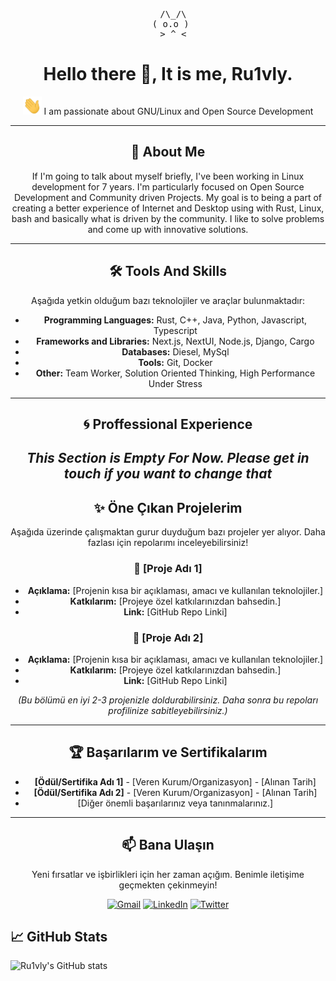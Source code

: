 <div align="center">

<pre align="center">
  /\_/\
 ( o.o )
  > ^ <
</pre>

  # Hello there 👋, It is me, Ru1vly.

  <p align="center">
    <img src="https://raw.githubusercontent.com/ABSphreak/ABSphreak/master/gifs/Hi.gif" width="30px">
    I am passionate about GNU/Linux and Open Source Development
  </p>

  ---

  ## 🚀 About Me

  If I'm going to talk about myself briefly, I've been working in Linux development for 7 years. I'm particularly focused on Open Source Development and Community driven Projects. My goal is to being a part of creating a better experience of Internet and Desktop using with Rust, Linux, bash and basically what is driven by the community. I like to solve problems and come up with innovative solutions. 

  ---

  ## 🛠️ Tools And Skills

  Aşağıda yetkin olduğum bazı teknolojiler ve araçlar bulunmaktadır:

  * **Programming Languages:** Rust, C++, Java, Python, Javascript, Typescript
  * **Frameworks and Libraries:** Next.js, NextUI, Node.js, Django, Cargo
  * **Databases:** Diesel, MySql
  * **Tools:** Git, Docker
  * **Other:** Team Worker, Solution Oriented Thinking, High Performance Under Stress

  ---

  ## 🌀 Proffessional Experience
  
  ***This Section is Empty For Now. Please get in touch if you want to change that***
  ---

  ## ✨ Öne Çıkan Projelerim

  Aşağıda üzerinde çalışmaktan gurur duyduğum bazı projeler yer alıyor. Daha fazlası için repolarımı inceleyebilirsiniz!

  ### 📌 [Proje Adı 1]
  * **Açıklama:** [Projenin kısa bir açıklaması, amacı ve kullanılan teknolojiler.]
  * **Katkılarım:** [Projeye özel katkılarınızdan bahsedin.]
  * **Link:** [GitHub Repo Linki]

  ### 📌 [Proje Adı 2]
  * **Açıklama:** [Projenin kısa bir açıklaması, amacı ve kullanılan teknolojiler.]
  * **Katkılarım:** [Projeye özel katkılarınızdan bahsedin.]
  * **Link:** [GitHub Repo Linki]

  *(Bu bölümü en iyi 2-3 projenizle doldurabilirsiniz. Daha sonra bu repoları profilinize sabitleyebilirsiniz.)*

  ---

  ## 🏆 Başarılarım ve Sertifikalarım

  * **[Ödül/Sertifika Adı 1]** - [Veren Kurum/Organizasyon] - [Alınan Tarih]
  * **[Ödül/Sertifika Adı 2]** - [Veren Kurum/Organizasyon] - [Alınan Tarih]
  * [Diğer önemli başarılarınız veya tanınmalarınız.]

  ---

  ## 📫 Bana Ulaşın

  Yeni fırsatlar ve işbirlikleri için her zaman açığım. Benimle iletişime geçmekten çekinmeyin!

  <p align="center">
    <a href="mailto:emailadresiniz@example.com"><img src="https://img.shields.io/badge/Gmail-D14836?style=for-the-badge&logo=gmail&logoColor=white" alt="Gmail"/></a>
    <a href="https://www.linkedin.com/in/linkedinprofiliniz/"><img src="https://img.shields.io/badge/LinkedIn-0077B5?style=for-the-badge&logo=linkedin&logoColor=white" alt="LinkedIn"/></a>
    <a href="https://twitter.com/kullaniciadiniz"><img src="https://img.shields.io/badge/Twitter-1DA1F2?style=for-the-badge&logo=twitter&logoColor=white" alt="Twitter"/></a>
  </p>

</div>

## 📈 GitHub Stats

![Ru1vly's GitHub stats](https://github-readme-stats.vercel.app/api?username=Ru1vly&show_icons=true&theme=default)

